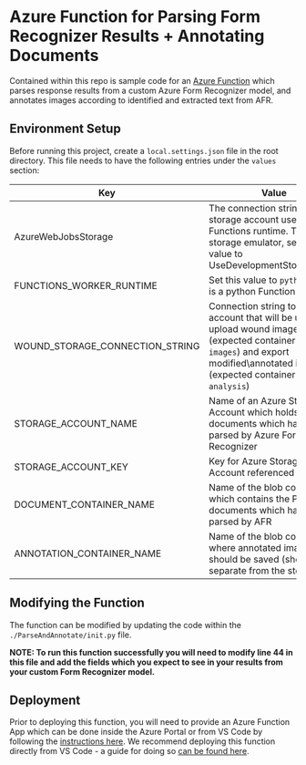 # Azure Function for Parsing Form Recognizer Results + Annotating Documents

Contained within this repo is sample code for an [Azure Function](https://learn.microsoft.com/en-us/azure/azure-functions/functions-overview) which parses response results from a custom Azure Form Recognizer model, and annotates images according to identified and extracted text from AFR.

## Environment Setup
Before running this project, create a `local.settings.json` file in the root directory. This file needs to have the following entries under the `values` section:

| Key                                 | Value                                    |
|-------------------------------------|------------------------------------------|
| AzureWebJobsStorage                 | The connection string to the storage account used by the Functions runtime.  To use the storage emulator, set the value to UseDevelopmentStorage=true |
| FUNCTIONS_WORKER_RUNTIME            | Set this value to `python` as this is a python Function App |
| WOUND_STORAGE_CONNECTION_STRING | Connection string to a storage account that will be used to upload wound images (expected container name: `images`)  and export modified\annotated images (expected container name: `analysis`) |
| STORAGE_ACCOUNT_NAME     | Name of an Azure Storage Account which holds PDF documents which have been parsed by Azure Form Recognizer |
| STORAGE_ACCOUNT_KEY     | Key for Azure Storage Account referenced above |
| DOCUMENT_CONTAINER_NAME     | Name of the blob container which contains the PDF documents which have been parsed by AFR |
| ANNOTATION_CONTAINER_NAME     | Name of the blob container where annotated images should be saved (should be separate from the storage ) |

## Modifying the Function
The function can be modified by updating the code within the `./ParseAndAnnotate/init.py` file. 

<b>NOTE: To run this function successfully you will need to modify line 44 in this file and add the fields which you expect to see in your results from your custom Form Recognizer model.</b>

## Deployment
Prior to deploying this function, you will need to provide an Azure Function App which can be done inside the Azure Portal or from VS Code by following the [instructions here](https://learn.microsoft.com/en-us/azure/azure-functions/create-first-function-vs-code-python?pivots=python-mode-decorators#publish-the-project-to-azure). We recommend deploying this function directly from VS Code - a guide for doing so [can be found here](https://learn.microsoft.com/en-us/azure/azure-functions/create-first-function-vs-code-python?pivots=python-mode-decorators#deploy-the-project-to-azure).